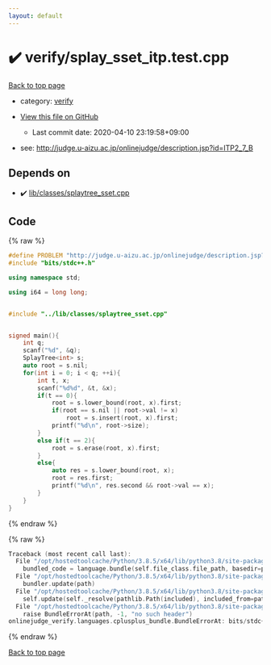 ```yaml
---
layout: default
---
```


<!-- mathjax config similar to math.stackexchange -->
<script type="text/javascript" async
  src="https://cdnjs.cloudflare.com/ajax/libs/mathjax/2.7.5/MathJax.js?config=TeX-MML-AM_CHTML">
</script>
<script type="text/x-mathjax-config">
  MathJax.Hub.Config({
    TeX: { equationNumbers: { autoNumber: "AMS" }},
    tex2jax: {
      inlineMath: [ ['$','$'] ],
      processEscapes: true
    },
    "HTML-CSS": { matchFontHeight: false },
    displayAlign: "left",
    displayIndent: "2em"
  });
</script>

<script type="text/javascript" src="https://cdnjs.cloudflare.com/ajax/libs/jquery/3.4.1/jquery.min.js"></script>
<script src="https://cdn.jsdelivr.net/npm/jquery-balloon-js@1.1.2/jquery.balloon.min.js" integrity="sha256-ZEYs9VrgAeNuPvs15E39OsyOJaIkXEEt10fzxJ20+2I=" crossorigin="anonymous"></script>
<script type="text/javascript" src="../../assets/js/copy-button.js"></script>
<link rel="stylesheet" href="../../assets/css/copy-button.css" />


# :heavy_check_mark: verify/splay_sset_itp.test.cpp

<a href="../../index.html">Back to top page</a>

* category: <a href="../../index.html#e8418d1d706cd73548f9f16f1d55ad6e">verify</a>
* <a href="{{ site.github.repository_url }}/blob/master/verify/splay_sset_itp.test.cpp">View this file on GitHub</a>
    - Last commit date: 2020-04-10 23:19:58+09:00


* see: <a href="http://judge.u-aizu.ac.jp/onlinejudge/description.jsp?id=ITP2_7_B">http://judge.u-aizu.ac.jp/onlinejudge/description.jsp?id=ITP2_7_B</a>


## Depends on

* :heavy_check_mark: <a href="../../library/lib/classes/splaytree_sset.cpp.html">lib/classes/splaytree_sset.cpp</a>


## Code

<a id="unbundled"></a>
{% raw %}
```cpp
#define PROBLEM "http://judge.u-aizu.ac.jp/onlinejudge/description.jsp?id=ITP2_7_B"
#include "bits/stdc++.h"

using namespace std;

using i64 = long long;


#include "../lib/classes/splaytree_sset.cpp"


signed main(){
    int q;
    scanf("%d", &q);
    SplayTree<int> s;
    auto root = s.nil;
    for(int i = 0; i < q; ++i){
        int t, x;
        scanf("%d%d", &t, &x);
        if(t == 0){
            root = s.lower_bound(root, x).first;
            if(root == s.nil || root->val != x)
                root = s.insert(root, x).first;
            printf("%d\n", root->size);
        }
        else if(t == 2){
            root = s.erase(root, x).first;
        }
        else{
            auto res = s.lower_bound(root, x);
            root = res.first;
            printf("%d\n", res.second && root->val == x);
        }
    }
}

```
{% endraw %}

<a id="bundled"></a>
{% raw %}
```cpp
Traceback (most recent call last):
  File "/opt/hostedtoolcache/Python/3.8.5/x64/lib/python3.8/site-packages/onlinejudge_verify/docs.py", line 349, in write_contents
    bundled_code = language.bundle(self.file_class.file_path, basedir=pathlib.Path.cwd())
  File "/opt/hostedtoolcache/Python/3.8.5/x64/lib/python3.8/site-packages/onlinejudge_verify/languages/cplusplus.py", line 185, in bundle
    bundler.update(path)
  File "/opt/hostedtoolcache/Python/3.8.5/x64/lib/python3.8/site-packages/onlinejudge_verify/languages/cplusplus_bundle.py", line 399, in update
    self.update(self._resolve(pathlib.Path(included), included_from=path))
  File "/opt/hostedtoolcache/Python/3.8.5/x64/lib/python3.8/site-packages/onlinejudge_verify/languages/cplusplus_bundle.py", line 258, in _resolve
    raise BundleErrorAt(path, -1, "no such header")
onlinejudge_verify.languages.cplusplus_bundle.BundleErrorAt: bits/stdc++.h: line -1: no such header

```
{% endraw %}

<a href="../../index.html">Back to top page</a>

